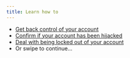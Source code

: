 ```yaml
---
title: Learn how to
---
```

- [Get back control of your account](topics/practice-1-emergencies/2-account-hijacked/3-1-learn.md)
- [Confirm if your account has been hijacked](topics/practice-1-emergencies/2-account-hijacked/3-2-learn.md)
- [Deal with being locked out of your account](topics/practice-1-emergencies/2-account-hijacked/3-4-learn.md)
- Or swipe to continue...
